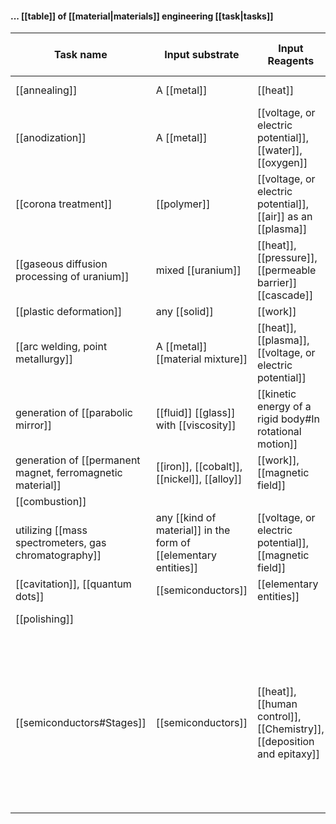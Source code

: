 #### ... [[table]] of [[material|materials]] engineering [[task|tasks]]
|Task name|Input substrate|Input Reagents|Outcome|Targeted [[physical quantities]]|
|-|-|-|-|-|
|[[annealing]]|A [[metal]]|[[heat]]| is [[recrystallized]]|[[ultimate strength]]|
|[[anodization]]|A [[metal]]|[[voltage, or electric potential]], [[water]], [[oxygen]]|development of a [[surface]] [[oxide layer]]|[[material corrosion]]|
|[[corona treatment]]|[[polymer]]|[[voltage, or electric potential]], [[air]] as an [[plasma]]||[[surface tension]]|
|[[gaseous diffusion processing of uranium]]|mixed [[uranium]]| [[heat]],[[pressure]], [[permeable barrier]] [[cascade]]| |[[contamination]]|
|[[plastic deformation]]|any [[solid]]|[[work]]||[[length]]|
|[[arc welding, point metallurgy]]|A [[metal]] [[material mixture]]|[[heat]], [[plasma]], [[voltage, or electric potential]]| the solids are joined |[[metallic bonding]]|
|generation of [[parabolic mirror]]|[[fluid]] [[glass]] with [[viscosity]]|[[kinetic energy of a rigid body#In rotational motion]]|a [[definite size and a definite shape]] is obtained|[[definite size and a definite shape]]||
|generation of [[permanent magnet, ferromagnetic material]]| [[iron]], [[cobalt]], [[nickel]], [[alloy]]| [[work]], [[magnetic field]]|[[elementary entities]] form [[Bohr magneton]]|[[magnetization density]]|
|[[combustion]]|||
|utilizing [[mass spectrometers, gas chromatography]]|any [[kind of material]] in the form of [[elementary entities]]|[[voltage, or electric potential]], [[magnetic field]]||[[mass number]]|
|[[cavitation]], [[quantum dots]] |[[semiconductors]]|[[elementary entities]]|[[confinement]]||
|[[polishing]]|||[[material smooth surface]]||
|[[semiconductors#Stages]]|[[semiconductors]]|[[heat]], [[human control]], [[Chemistry]], [[deposition and epitaxy]]|[[semiconductors]]|[[crystal doping]], [[current density]], [[electromagnetic spectrum, frequency of light]], [[photocell, and photomultiplier]], [[MOSFET, VLSI]], [[logical]], [[electronic state density]]|







